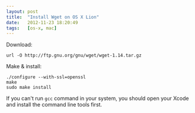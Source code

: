 ```yaml
---
layout: post
title:  "Install Wget on OS X Lion"
date:   2012-11-23 18:20:49
tags:   [os-x, mac]
---
```



Download:

    url -O http://ftp.gnu.org/gnu/wget/wget-1.14.tar.gz
    
Make & install:

    ./configure --with-ssl=openssl
    make
    sudo make install

If you can't run `gcc` command in your system, you should open your Xcode and install the command line tools first.
